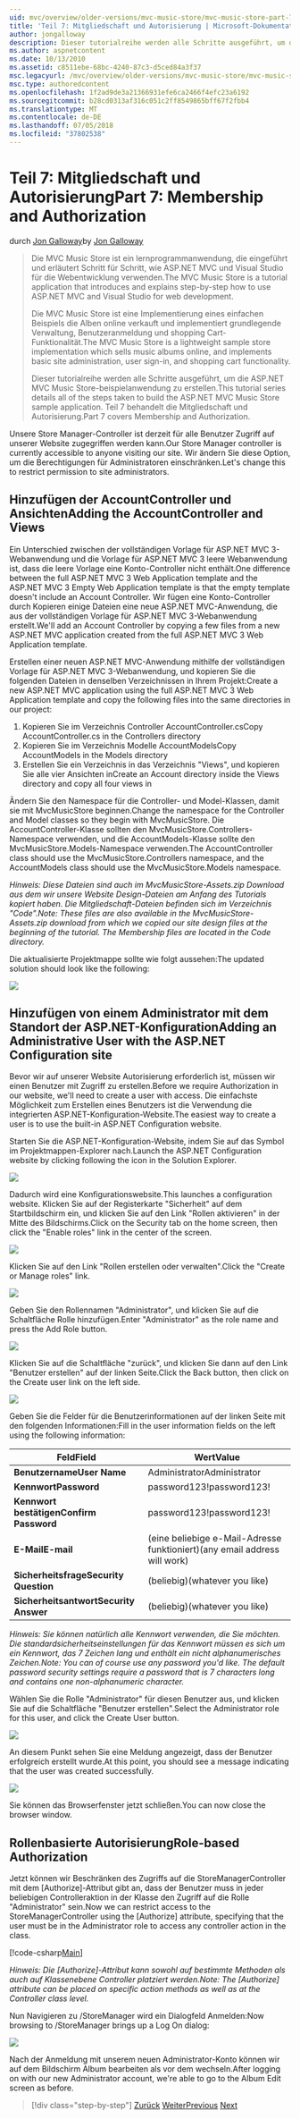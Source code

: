 ```yaml
---
uid: mvc/overview/older-versions/mvc-music-store/mvc-music-store-part-7
title: 'Teil 7: Mitgliedschaft und Autorisierung | Microsoft-Dokumentation'
author: jongalloway
description: Dieser tutorialreihe werden alle Schritte ausgeführt, um die ASP.NET MVC Music Store-beispielanwendung zu erstellen. Teil 7 behandelt die Mitgliedschaft und Autorisierung.
ms.author: aspnetcontent
ms.date: 10/13/2010
ms.assetid: c8511ebe-68bc-4240-87c3-d5ced84a3f37
msc.legacyurl: /mvc/overview/older-versions/mvc-music-store/mvc-music-store-part-7
msc.type: authoredcontent
ms.openlocfilehash: 1f2ad9de3a21366931efe6ca2466f4efc23a6192
ms.sourcegitcommit: b28cd0313af316c051c2ff8549865bff67f2fbb4
ms.translationtype: MT
ms.contentlocale: de-DE
ms.lasthandoff: 07/05/2018
ms.locfileid: "37802538"
---
```

<a name="part-7-membership-and-authorization"></a><span data-ttu-id="bb558-104">Teil 7: Mitgliedschaft und Autorisierung</span><span class="sxs-lookup"><span data-stu-id="bb558-104">Part 7: Membership and Authorization</span></span>
====================
<span data-ttu-id="bb558-105">durch [Jon Galloway](https://github.com/jongalloway)</span><span class="sxs-lookup"><span data-stu-id="bb558-105">by [Jon Galloway](https://github.com/jongalloway)</span></span>

> <span data-ttu-id="bb558-106">Die MVC Music Store ist ein lernprogrammanwendung, die eingeführt und erläutert Schritt für Schritt, wie ASP.NET MVC und Visual Studio für die Webentwicklung verwenden.</span><span class="sxs-lookup"><span data-stu-id="bb558-106">The MVC Music Store is a tutorial application that introduces and explains step-by-step how to use ASP.NET MVC and Visual Studio for web development.</span></span>  
>   
> <span data-ttu-id="bb558-107">Die MVC Music Store ist eine Implementierung eines einfachen Beispiels die Alben online verkauft und implementiert grundlegende Verwaltung, Benutzeranmeldung und shopping Cart-Funktionalität.</span><span class="sxs-lookup"><span data-stu-id="bb558-107">The MVC Music Store is a lightweight sample store implementation which sells music albums online, and implements basic site administration, user sign-in, and shopping cart functionality.</span></span>  
>   
> <span data-ttu-id="bb558-108">Dieser tutorialreihe werden alle Schritte ausgeführt, um die ASP.NET MVC Music Store-beispielanwendung zu erstellen.</span><span class="sxs-lookup"><span data-stu-id="bb558-108">This tutorial series details all of the steps taken to build the ASP.NET MVC Music Store sample application.</span></span> <span data-ttu-id="bb558-109">Teil 7 behandelt die Mitgliedschaft und Autorisierung.</span><span class="sxs-lookup"><span data-stu-id="bb558-109">Part 7 covers Membership and Authorization.</span></span>


<span data-ttu-id="bb558-110">Unsere Store Manager-Controller ist derzeit für alle Benutzer Zugriff auf unserer Website zugegriffen werden kann.</span><span class="sxs-lookup"><span data-stu-id="bb558-110">Our Store Manager controller is currently accessible to anyone visiting our site.</span></span> <span data-ttu-id="bb558-111">Wir ändern Sie diese Option, um die Berechtigungen für Administratoren einschränken.</span><span class="sxs-lookup"><span data-stu-id="bb558-111">Let's change this to restrict permission to site administrators.</span></span>

## <a name="adding-the-accountcontroller-and-views"></a><span data-ttu-id="bb558-112">Hinzufügen der AccountController und Ansichten</span><span class="sxs-lookup"><span data-stu-id="bb558-112">Adding the AccountController and Views</span></span>

<span data-ttu-id="bb558-113">Ein Unterschied zwischen der vollständigen Vorlage für ASP.NET MVC 3-Webanwendung und die Vorlage für ASP.NET MVC 3 leere Webanwendung ist, dass die leere Vorlage eine Konto-Controller nicht enthält.</span><span class="sxs-lookup"><span data-stu-id="bb558-113">One difference between the full ASP.NET MVC 3 Web Application template and the ASP.NET MVC 3 Empty Web Application template is that the empty template doesn't include an Account Controller.</span></span> <span data-ttu-id="bb558-114">Wir fügen eine Konto-Controller durch Kopieren einige Dateien eine neue ASP.NET MVC-Anwendung, die aus der vollständigen Vorlage für ASP.NET MVC 3-Webanwendung erstellt.</span><span class="sxs-lookup"><span data-stu-id="bb558-114">We'll add an Account Controller by copying a few files from a new ASP.NET MVC application created from the full ASP.NET MVC 3 Web Application template.</span></span>

<span data-ttu-id="bb558-115">Erstellen einer neuen ASP.NET MVC-Anwendung mithilfe der vollständigen Vorlage für ASP.NET MVC 3-Webanwendung, und kopieren Sie die folgenden Dateien in denselben Verzeichnissen in Ihrem Projekt:</span><span class="sxs-lookup"><span data-stu-id="bb558-115">Create a new ASP.NET MVC application using the full ASP.NET MVC 3 Web Application template and copy the following files into the same directories in our project:</span></span>

1. <span data-ttu-id="bb558-116">Kopieren Sie im Verzeichnis Controller AccountController.cs</span><span class="sxs-lookup"><span data-stu-id="bb558-116">Copy AccountController.cs in the Controllers directory</span></span>
2. <span data-ttu-id="bb558-117">Kopieren Sie im Verzeichnis Modelle AccountModels</span><span class="sxs-lookup"><span data-stu-id="bb558-117">Copy AccountModels in the Models directory</span></span>
3. <span data-ttu-id="bb558-118">Erstellen Sie ein Verzeichnis in das Verzeichnis "Views", und kopieren Sie alle vier Ansichten in</span><span class="sxs-lookup"><span data-stu-id="bb558-118">Create an Account directory inside the Views directory and copy all four views in</span></span>

<span data-ttu-id="bb558-119">Ändern Sie den Namespace für die Controller- und Model-Klassen, damit sie mit MvcMusicStore beginnen.</span><span class="sxs-lookup"><span data-stu-id="bb558-119">Change the namespace for the Controller and Model classes so they begin with MvcMusicStore.</span></span> <span data-ttu-id="bb558-120">Die AccountController-Klasse sollten den MvcMusicStore.Controllers-Namespace verwenden, und die AccountModels-Klasse sollte den MvcMusicStore.Models-Namespace verwenden.</span><span class="sxs-lookup"><span data-stu-id="bb558-120">The AccountController class should use the MvcMusicStore.Controllers namespace, and the AccountModels class should use the MvcMusicStore.Models namespace.</span></span>

<span data-ttu-id="bb558-121">*Hinweis: Diese Dateien sind auch im MvcMusicStore-Assets.zip Download aus dem wir unsere Website Design-Dateien am Anfang des Tutorials kopiert haben. Die Mitgliedschaft-Dateien befinden sich im Verzeichnis "Code".*</span><span class="sxs-lookup"><span data-stu-id="bb558-121">*Note: These files are also available in the MvcMusicStore-Assets.zip download from which we copied our site design files at the beginning of the tutorial. The Membership files are located in the Code directory.*</span></span>

<span data-ttu-id="bb558-122">Die aktualisierte Projektmappe sollte wie folgt aussehen:</span><span class="sxs-lookup"><span data-stu-id="bb558-122">The updated solution should look like the following:</span></span>

![](mvc-music-store-part-7/_static/image1.png)

## <a name="adding-an-administrative-user-with-the-aspnet-configuration-site"></a><span data-ttu-id="bb558-123">Hinzufügen von einem Administrator mit dem Standort der ASP.NET-Konfiguration</span><span class="sxs-lookup"><span data-stu-id="bb558-123">Adding an Administrative User with the ASP.NET Configuration site</span></span>

<span data-ttu-id="bb558-124">Bevor wir auf unserer Website Autorisierung erforderlich ist, müssen wir einen Benutzer mit Zugriff zu erstellen.</span><span class="sxs-lookup"><span data-stu-id="bb558-124">Before we require Authorization in our website, we'll need to create a user with access.</span></span> <span data-ttu-id="bb558-125">Die einfachste Möglichkeit zum Erstellen eines Benutzers ist die Verwendung die integrierten ASP.NET-Konfiguration-Website.</span><span class="sxs-lookup"><span data-stu-id="bb558-125">The easiest way to create a user is to use the built-in ASP.NET Configuration website.</span></span>

<span data-ttu-id="bb558-126">Starten Sie die ASP.NET-Konfiguration-Website, indem Sie auf das Symbol im Projektmappen-Explorer nach.</span><span class="sxs-lookup"><span data-stu-id="bb558-126">Launch the ASP.NET Configuration website by clicking following the icon in the Solution Explorer.</span></span>

![](mvc-music-store-part-7/_static/image2.png)

<span data-ttu-id="bb558-127">Dadurch wird eine Konfigurationswebsite.</span><span class="sxs-lookup"><span data-stu-id="bb558-127">This launches a configuration website.</span></span> <span data-ttu-id="bb558-128">Klicken Sie auf der Registerkarte "Sicherheit" auf dem Startbildschirm ein, und klicken Sie auf den Link "Rollen aktivieren" in der Mitte des Bildschirms.</span><span class="sxs-lookup"><span data-stu-id="bb558-128">Click on the Security tab on the home screen, then click the "Enable roles" link in the center of the screen.</span></span>

![](mvc-music-store-part-7/_static/image3.png)

<span data-ttu-id="bb558-129">Klicken Sie auf den Link "Rollen erstellen oder verwalten".</span><span class="sxs-lookup"><span data-stu-id="bb558-129">Click the "Create or Manage roles" link.</span></span>

![](mvc-music-store-part-7/_static/image4.png)

<span data-ttu-id="bb558-130">Geben Sie den Rollennamen "Administrator", und klicken Sie auf die Schaltfläche Rolle hinzufügen.</span><span class="sxs-lookup"><span data-stu-id="bb558-130">Enter "Administrator" as the role name and press the Add Role button.</span></span>

![](mvc-music-store-part-7/_static/image5.png)

<span data-ttu-id="bb558-131">Klicken Sie auf die Schaltfläche "zurück", und klicken Sie dann auf den Link "Benutzer erstellen" auf der linken Seite.</span><span class="sxs-lookup"><span data-stu-id="bb558-131">Click the Back button, then click on the Create user link on the left side.</span></span>

![](mvc-music-store-part-7/_static/image6.png)

<span data-ttu-id="bb558-132">Geben Sie die Felder für die Benutzerinformationen auf der linken Seite mit den folgenden Informationen:</span><span class="sxs-lookup"><span data-stu-id="bb558-132">Fill in the user information fields on the left using the following information:</span></span>

| <span data-ttu-id="bb558-133">**Feld**</span><span class="sxs-lookup"><span data-stu-id="bb558-133">**Field**</span></span> | <span data-ttu-id="bb558-134">**Wert**</span><span class="sxs-lookup"><span data-stu-id="bb558-134">**Value**</span></span> |
| --- | --- |
| <span data-ttu-id="bb558-135">**Benutzername**</span><span class="sxs-lookup"><span data-stu-id="bb558-135">**User Name**</span></span> | <span data-ttu-id="bb558-136">Administrator</span><span class="sxs-lookup"><span data-stu-id="bb558-136">Administrator</span></span> |
| <span data-ttu-id="bb558-137">**Kennwort**</span><span class="sxs-lookup"><span data-stu-id="bb558-137">**Password**</span></span> | <span data-ttu-id="bb558-138">password123!</span><span class="sxs-lookup"><span data-stu-id="bb558-138">password123!</span></span> |
| <span data-ttu-id="bb558-139">**Kennwort bestätigen**</span><span class="sxs-lookup"><span data-stu-id="bb558-139">**Confirm Password**</span></span> | <span data-ttu-id="bb558-140">password123!</span><span class="sxs-lookup"><span data-stu-id="bb558-140">password123!</span></span> |
| <span data-ttu-id="bb558-141">**E-Mail**</span><span class="sxs-lookup"><span data-stu-id="bb558-141">**E-mail**</span></span> | <span data-ttu-id="bb558-142">(eine beliebige e-Mail-Adresse funktioniert)</span><span class="sxs-lookup"><span data-stu-id="bb558-142">(any email address will work)</span></span> |
| <span data-ttu-id="bb558-143">**Sicherheitsfrage**</span><span class="sxs-lookup"><span data-stu-id="bb558-143">**Security Question**</span></span> | <span data-ttu-id="bb558-144">(beliebig)</span><span class="sxs-lookup"><span data-stu-id="bb558-144">(whatever you like)</span></span> |
| <span data-ttu-id="bb558-145">**Sicherheitsantwort**</span><span class="sxs-lookup"><span data-stu-id="bb558-145">**Security Answer**</span></span> | <span data-ttu-id="bb558-146">(beliebig)</span><span class="sxs-lookup"><span data-stu-id="bb558-146">(whatever you like)</span></span> |

<span data-ttu-id="bb558-147">*Hinweis: Sie können natürlich alle Kennwort verwenden, die Sie möchten. Die standardsicherheitseinstellungen für das Kennwort müssen es sich um ein Kennwort, das 7 Zeichen lang und enthält ein nicht alphanumerisches Zeichen.*</span><span class="sxs-lookup"><span data-stu-id="bb558-147">*Note: You can of course use any password you'd like. The default password security settings require a password that is 7 characters long and contains one non-alphanumeric character.*</span></span>

<span data-ttu-id="bb558-148">Wählen Sie die Rolle "Administrator" für diesen Benutzer aus, und klicken Sie auf die Schaltfläche "Benutzer erstellen".</span><span class="sxs-lookup"><span data-stu-id="bb558-148">Select the Administrator role for this user, and click the Create User button.</span></span>

![](mvc-music-store-part-7/_static/image7.png)

<span data-ttu-id="bb558-149">An diesem Punkt sehen Sie eine Meldung angezeigt, dass der Benutzer erfolgreich erstellt wurde.</span><span class="sxs-lookup"><span data-stu-id="bb558-149">At this point, you should see a message indicating that the user was created successfully.</span></span>

![](mvc-music-store-part-7/_static/image8.png)

<span data-ttu-id="bb558-150">Sie können das Browserfenster jetzt schließen.</span><span class="sxs-lookup"><span data-stu-id="bb558-150">You can now close the browser window.</span></span>

## <a name="role-based-authorization"></a><span data-ttu-id="bb558-151">Rollenbasierte Autorisierung</span><span class="sxs-lookup"><span data-stu-id="bb558-151">Role-based Authorization</span></span>

<span data-ttu-id="bb558-152">Jetzt können wir Beschränken des Zugriffs auf die StoreManagerController mit dem [Authorize]-Attribut gibt an, dass der Benutzer muss in jeder beliebigen Controlleraktion in der Klasse den Zugriff auf die Rolle "Administrator" sein.</span><span class="sxs-lookup"><span data-stu-id="bb558-152">Now we can restrict access to the StoreManagerController using the [Authorize] attribute, specifying that the user must be in the Administrator role to access any controller action in the class.</span></span>

[!code-csharp[Main](mvc-music-store-part-7/samples/sample1.cs)]

<span data-ttu-id="bb558-153">*Hinweis: Die [Authorize]-Attribut kann sowohl auf bestimmte Methoden als auch auf Klassenebene Controller platziert werden.*</span><span class="sxs-lookup"><span data-stu-id="bb558-153">*Note: The [Authorize] attribute can be placed on specific action methods as well as at the Controller class level.*</span></span>

<span data-ttu-id="bb558-154">Nun Navigieren zu /StoreManager wird ein Dialogfeld Anmelden:</span><span class="sxs-lookup"><span data-stu-id="bb558-154">Now browsing to /StoreManager brings up a Log On dialog:</span></span>

![](mvc-music-store-part-7/_static/image9.png)

<span data-ttu-id="bb558-155">Nach der Anmeldung mit unserem neuen Administrator-Konto können wir auf dem Bildschirm Album bearbeiten als vor dem wechseln.</span><span class="sxs-lookup"><span data-stu-id="bb558-155">After logging on with our new Administrator account, we're able to go to the Album Edit screen as before.</span></span>

> [!div class="step-by-step"]
> <span data-ttu-id="bb558-156">[Zurück](mvc-music-store-part-6.md)
> [Weiter](mvc-music-store-part-8.md)</span><span class="sxs-lookup"><span data-stu-id="bb558-156">[Previous](mvc-music-store-part-6.md)
[Next](mvc-music-store-part-8.md)</span></span>
